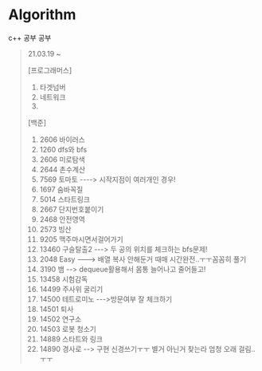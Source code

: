 # Algorithm
c++
공부 공부



>21.03.19 ~
> 
> [프로그래머스]
> 1. 타겟넘버   
> 2. 네트워크   
> 3.
> [백준]
> 1. 2606 바이러스
> 2. 1260 dfs와 bfs
> 3. 2606 미로탐색
> 4. 2644 촌수계산
> 5. 7569 토마토 ----> 시작지점이 여러개인 경우!
> 6. 1697 숨바꼭질
> 7. 5014 스타트링크
> 8. 2667 단지번호붙이기
> 9. 2468 안전영역
> 10. 2573 빙산
> 11. 9205 맥주마시면서걸어가기
> 12. 13460 구슬탈출2 ---> 두 공의 위치를 체크하는 bfs문제!
> 13. 2048 Easy ---> 배열 복사 안해둔거 때매 시간완전..ㅜㅜ꼼꼼히 풀기
> 14. 3190 뱀 --> dequeue활용해서 몸통 늘어나고 줄어들고!
> 15. 13458 시험감독
> 16. 14499 주사위 굴리기
> 17. 14500 테트로미노 --->방문여부 잘 체크하기
> 18. 14501 퇴사 
> 19. 14502 연구소
> 20. 14503 로봇 청소기
> 21. 14889 스타트와 링크
> 22. 14890 경사로 --> 구현 신경쓰기ㅜㅜ 별거 아닌거 찾는라 엄청 오래 걸림..ㅜㅜ